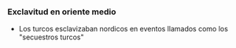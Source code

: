 ### Exclavitud en oriente medio
- Los turcos esclavizaban nordicos en eventos llamados como los "secuestros turcos"